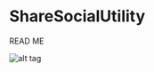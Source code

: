 # ShareSocialUtility


READ ME

![alt tag](https://github.com/CristianCardosoA/ShareSocialUtility/blob/master/ezgif-2017270956.gif)
